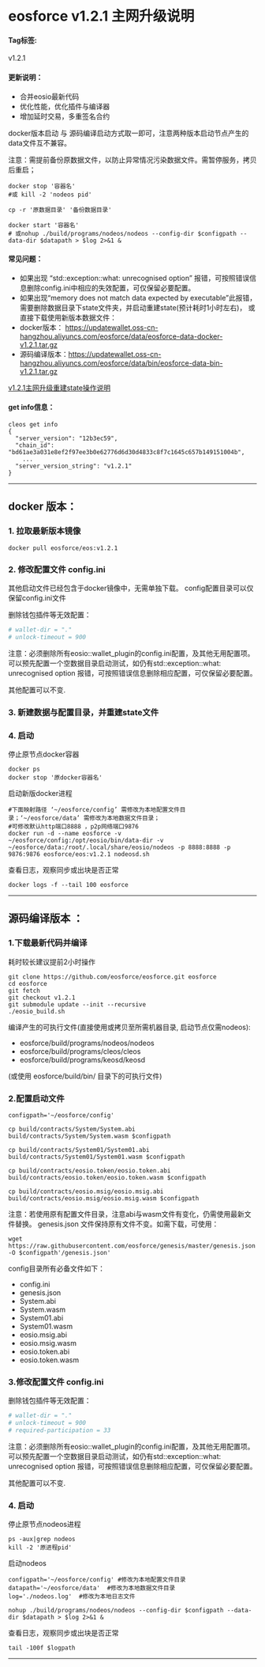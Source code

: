 # eosforce v1.2.1 主网升级说明

#### Tag标签:
v1.2.1

#### 更新说明：
- 合并eosio最新代码
- 优化性能，优化插件与编译器
- 增加延时交易，多重签名合约

docker版本启动 与 源码编译启动方式取一即可，注意两种版本启动节点产生的data文件互不兼容。

注意：需提前备份原数据文件，以防止异常情况污染数据文件。需暂停服务，拷贝后重启；
```shell
docker stop '容器名'
#或 kill -2 'nodeos pid' 

cp -r '原数据目录' '备份数据目录' 

docker start '容器名'
# 或nohup ./build/programs/nodeos/nodeos --config-dir $configpath --data-dir $datapath > $log 2>&1 &
```

#### 常见问题：
- 如果出现 “std::exception::what: unrecognised option” 报错，可按照错误信息删除config.ini中相应的失效配置，可仅保留必要配置。
- 如果出现“memory does not match data expected by executable”此报错， 需要删除数据目录下state文件夹，并启动重建state(预计耗时1小时左右)， 
或直接下载使用新版本数据文件：
- docker版本： https://updatewallet.oss-cn-hangzhou.aliyuncs.com/eosforce/data/eosforce-data-docker-v1.2.1.tar.gz
- 源码编译版本：https://updatewallet.oss-cn-hangzhou.aliyuncs.com/eosforce/data/bin/eosforce-data-bin-v1.2.1.tar.gz

[v1.2.1主网升级重建state操作说明](zh-cn/update_guild/eosforce_update_guild_v1.2.1_rebuild_state.md)

#### get info信息：
```shell
cleos get info
{
  "server_version": "12b3ec59",
  "chain_id": "bd61ae3a031e8ef2f97ee3b0e62776d6d30d4833c8f7c1645c657b149151004b",
	...
  "server_version_string": "v1.2.1"
}
```

-----
## docker 版本：

### 1. 拉取最新版本镜像

```shell
docker pull eosforce/eos:v1.2.1
```

### 2. 修改配置文件 config.ini

其他启动文件已经包含于docker镜像中，无需单独下载。
config配置目录可以仅保留config.ini文件

删除钱包插件等无效配置：
```ini
# wallet-dir = "."
# unlock-timeout = 900
```

注意：必须删除所有eosio::wallet_plugin的config.ini配置，及其他无用配置项。
可以预先配置一个空数据目录启动测试，如仍有std::exception::what: unrecognised option 报错，可按照错误信息删除相应配置，可仅保留必要配置。

其他配置可以不变.

### 3. 新建数据与配置目录，并重建state文件



### 4. 启动

停止原节点docker容器

```shell
docker ps
docker stop '原docker容器名'
```

启动新版docker进程

```shell
#下面映射路径 ‘~/eosforce/config’ 需修改为本地配置文件目录；‘~/eosforce/data’ 需修改为本地数据文件目录；
#可修改默认http端口8888 ，p2p网络端口9876
docker run -d --name eosforce -v ~/eosforce/config:/opt/eosio/bin/data-dir -v ~/eosforce/data:/root/.local/share/eosio/nodeos -p 8888:8888 -p 9876:9876 eosforce/eos:v1.2.1 nodeosd.sh
```

查看日志，观察同步或出块是否正常
```shell
docker logs -f --tail 100 eosforce
```

----
## 源码编译版本 ：

### 1.下载最新代码并编译

耗时较长建议提前2小时操作

```shell
git clone https://github.com/eosforce/eosforce.git eosforce
cd eosforce
git fetch
git checkout v1.2.1
git submodule update --init --recursive
./eosio_build.sh
```

编译产生的可执行文件(直接使用或拷贝至所需机器目录, 启动节点仅需nodeos):

- eosforce/build/programs/nodeos/nodeos
- eosforce/build/programs/cleos/cleos
- eosforce/build/programs/keosd/keosd

 (或使用 eosforce/build/bin/ 目录下的可执行文件)

### 2.配置启动文件

```shell
configpath='~/eosforce/config'

cp build/contracts/System/System.abi build/contracts/System/System.wasm $configpath

cp build/contracts/System01/System01.abi build/contracts/System01/System01.wasm $configpath

cp build/contracts/eosio.token/eosio.token.abi build/contracts/eosio.token/eosio.token.wasm $configpath

cp build/contracts/eosio.msig/eosio.msig.abi build/contracts/eosio.msig/eosio.msig.wasm $configpath

```
注意：若使用原有配置文件目录，注意abi与wasm文件有变化，仍需使用最新文件替换。
genesis.json 文件保持原有文件不变。如需下载，可使用：

```shell
wget https://raw.githubusercontent.com/eosforce/genesis/master/genesis.json -O $configpath'/genesis.json' 
```

config目录所有必备文件如下：

- config.ini
- genesis.json
- System.abi  
- System.wasm  
- System01.abi 
- System01.wasm  
- eosio.msig.abi  
- eosio.msig.wasm  
- eosio.token.abi  
- eosio.token.wasm  


### 3.修改配置文件 config.ini

删除钱包插件等无效配置：
```ini
# wallet-dir = "."
# unlock-timeout = 900
# required-participation = 33
```

注意：必须删除所有eosio::wallet_plugin的config.ini配置，及其他无用配置项。
可以预先配置一个空数据目录启动测试，如仍有std::exception::what: unrecognised option 报错，可按照错误信息删除相应配置，可仅保留必要配置。

其他配置可以不变.


### 4. 启动

停止原节点nodeos进程

```shell
ps -aux|grep nodeos
kill -2 '原进程pid'
```

启动nodeos

```shell
configpath='~/eosforce/config' #修改为本地配置文件目录
datapath='~/eosforce/data'	#修改为本地数据文件目录
log='./nodeos.log'	#修改为本地日志文件

nohup ./build/programs/nodeos/nodeos --config-dir $configpath --data-dir $datapath > $log 2>&1 &
```

查看日志，观察同步或出块是否正常

```shell
tail -100f $logpath
```

------

